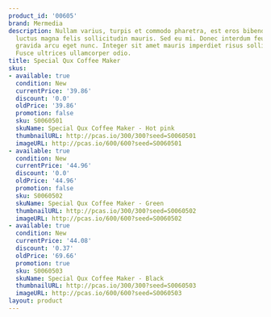 ```yaml
---
product_id: '00605'
brand: Mermedia
description: Nullam varius, turpis et commodo pharetra, est eros bibendum elit, nec
  luctus magna felis sollicitudin mauris. Sed eu mi. Donec interdum feugiat leo. Nunc
  gravida arcu eget nunc. Integer sit amet mauris imperdiet risus sollicitudin rutrum.
  Fusce ultrices ullamcorper odio.
title: Special Qux Coffee Maker
skus:
- available: true
  condition: New
  currentPrice: '39.86'
  discount: '0.0'
  oldPrice: '39.86'
  promotion: false
  sku: S0060501
  skuName: Special Qux Coffee Maker - Hot pink
  thumbnailURL: http://pcas.io/300/300?seed=S0060501
  imageURL: http://pcas.io/600/600?seed=S0060501
- available: true
  condition: New
  currentPrice: '44.96'
  discount: '0.0'
  oldPrice: '44.96'
  promotion: false
  sku: S0060502
  skuName: Special Qux Coffee Maker - Green
  thumbnailURL: http://pcas.io/300/300?seed=S0060502
  imageURL: http://pcas.io/600/600?seed=S0060502
- available: true
  condition: New
  currentPrice: '44.08'
  discount: '0.37'
  oldPrice: '69.66'
  promotion: true
  sku: S0060503
  skuName: Special Qux Coffee Maker - Black
  thumbnailURL: http://pcas.io/300/300?seed=S0060503
  imageURL: http://pcas.io/600/600?seed=S0060503
layout: product
---
```

